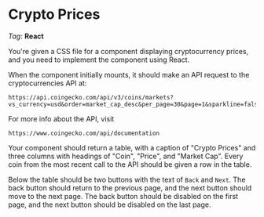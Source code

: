 # Crypto Prices

_Tag_: **React**

You're given a CSS file for a component displaying cryptocurrency prices, and you need to implement the component using React.

When the component initially mounts, it should make an API request to the cryptocurrencies API at:

```text
https://api.coingecko.com/api/v3/coins/markets?vs_currency=usd&order=market_cap_desc&per_page=30&page=1&sparkline=false&locale=en
```

For more info about the API, visit

```text
https://www.coingecko.com/api/documentation
```

Your component should return a table, with a caption of "Crypto Prices" and three columns with headings of "Coin", "Price", and "Market Cap". Every coin from the most recent call to the API should be given a row in the table.

Below the table should be two buttons with the text of `Back` and `Next`. The back button should return to the previous page, and the next button should move to the next page. The back button should be disabled on the first page, and the next button should be disabled on the last page.

